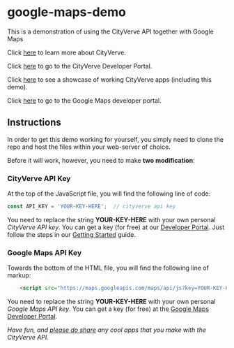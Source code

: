 # google-maps-demo

This is a demonstration of using the CityVerve API together with Google Maps

Click [here](https://cityverve.org.uk/what-is-cityverve/) to learn more about CityVerve.

Click [here](http://developer.cityverve.org.uk/) to go to the CityVerve Developer Portal.

Click [here](http://developer.cityverve.org.uk/showcase) to see a showcase of working CityVerve apps (including this demo).

Click [here](https://developers.google.com/maps/) to go to the Google Maps developer portal.

## Instructions

In order to get this demo working for yourself, you simply need to clone the repo and host the files within your web-server of choice.

Before it will work, however, you need to make **two modification**:

### CityVerve API Key

At the top of the JavaScript file, you will find the following line of code:

```javascript
const API_KEY = 'YOUR-KEY-HERE';  // cityverve api key
```

You need to replace the string **YOUR-KEY-HERE** with your own personal _CityVerve API key_. You can get a key (for free) at our [Developer Portal](http://developer.cityverve.org.uk/home). Just follow the steps in our [Getting Started](http://developer.cityverve.org.uk/get-started) guide.

### Google Maps API Key

Towards the bottom of the HTML file, you will find the following line of markup:

```html
    <script src="https://maps.googleapis.com/maps/api/js?key=YOUR-KEY-HERE&callback=initialise" async defer></script>
```

You need to replace the string **YOUR-KEY-HERE** with your own personal _Google Maps API key_. You can get a key (for free) at the [Google Maps Developer Portal](https://developers.google.com/maps/).


_Have fun, and [please do share](https://cityverve.org.uk/contact/) any cool apps that you make with the CityVerve API._
